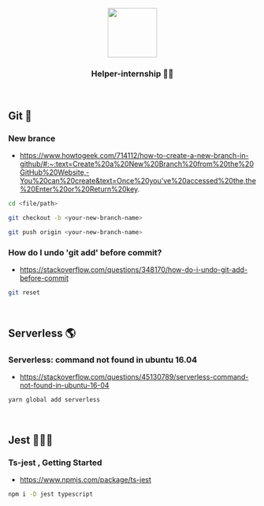<p align="center">
  <img width="100" src="https://emojipedia-us.s3.dualstack.us-west-1.amazonaws.com/thumbs/160/apple/114/man-fairy_1f9da-200d-2642-fe0f.png">
  <h3 align="center">Helper-internship 🧚‍♂️ </h3>
</p>

<br />

## Git 🎃
### New brance 
- https://www.howtogeek.com/714112/how-to-create-a-new-branch-in-github/#:~:text=Create%20a%20New%20Branch%20from%20the%20GitHub%20Website,-You%20can%20create&text=Once%20you've%20accessed%20the,the%20Enter%20or%20Return%20key.
```bash
cd <file/path>

git checkout -b <your-new-branch-name>

git push origin <your-new-branch-name>
```

### How do I undo 'git add' before commit?
- https://stackoverflow.com/questions/348170/how-do-i-undo-git-add-before-commit
```bash
git reset
```

<br />

## Serverless 🌎
### Serverless: command not found in ubuntu 16.04
- https://stackoverflow.com/questions/45130789/serverless-command-not-found-in-ubuntu-16-04
```bash
yarn global add serverless
```

<br />

## Jest 🤹🏻‍♂️

### Ts-jest , Getting Started
- https://www.npmjs.com/package/ts-jest
```bash
npm i -D jest typescript	
```
